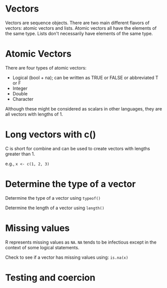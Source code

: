 # Vectors
Vectors are sequence objects. There are two main different flavors of vectors: atomic vectors
and lists. Atomic vectors all have the elements of the same type. Lists don't necessarily
have elements of the same type.

# Atomic Vectors
There are four types of atomic vectors: 
- Logical (bool + na); can be written as TRUE or FALSE or abbreviated T or F
- Integer
- Double
- Character

Although these might be considered as scalars in other languages, they are all vectors
with lengths of 1.

# Long vectors with c()
C is short for combine and can be used to create vectors with lengths greater than 1.

e.g.,
`x <- c(1, 2, 3)`

# Determine the type of a vector
Determine the type of a vector using `typeof()`

Determine the length of a vector using `length()`

# Missing values
R represents missing values as `NA`. `NA` tends to be infectious except in the 
context of some logical statements.

Check to see if a vector has missing values using:
`is.na(x)`

# Testing and coercion